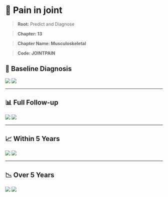 # 🧬 Pain in joint
    
> **Root:** Predict and Diagnose

> **Chapter: 13**

> **Chapter Name: Musculoskeletal**

> **Code: JOINTPAIN**

## 🧪 Baseline Diagnosis

<img src="/Predict/Figures/Baseline/IMP/JOINTPAIN.png" />

<CsvTableIMP src="/public/Predict/Data/Baseline/IMP/IMP_JOINTPAIN.csv" label="🔍 View full results" />

<img src="/Predict/Figures/Baseline/ROC/JOINTPAIN.png" />

<CsvTableROC src="/public/Predict/Data/Baseline/EVA/JOINTPAIN.csv" label="🔍 View full results" />

---

## 📊 Full Follow-up

<img src="/Predict/Figures/ALL/IMP/JOINTPAIN.png" />

<CsvTableIMP src="/public/Predict/Data/ALL/IMP/IMP_JOINTPAIN.csv" label="🔍 View full results" />

<img src="/Predict/Figures/ALL/ROC/JOINTPAIN.png" />

<CsvTableROC src="/public/Predict/Data/ALL/EVA/JOINTPAIN.csv" label="🔍 View full results" />

---

## 📈 Within 5 Years

<img src="/Predict/Figures/FYears/IMP/JOINTPAIN.png" />

<CsvTableIMP src="/public/Predict/Data/FYears/IMP/IMP_JOINTPAIN.csv" label="🔍 View full results" />

<img src="/Predict/Figures/FYears/ROC/JOINTPAIN.png" />

<CsvTableROC src="/public/Predict/Data/FYears/EVA/JOINTPAIN.csv" label="🔍 View full results" />

---

## 📉 Over 5 Years

<img src="/Predict/Figures/OverFYears/IMP/JOINTPAIN.png" />

<CsvTableIMP src="/public/Predict/Data/OverFYears/IMP/IMP_JOINTPAIN.csv" label="🔍 View full results" />

<img src="/Predict/Figures/OverFYears/ROC/JOINTPAIN.png" />

<CsvTableROC src="/public/Predict/Data/OverFYears/EVA/JOINTPAIN.csv" label="🔍 View full results" />
